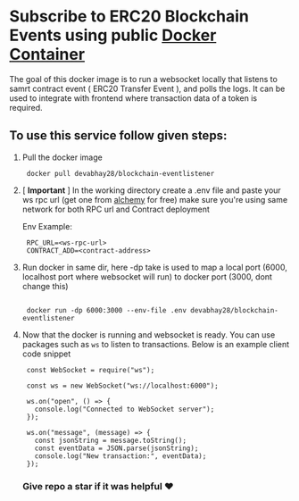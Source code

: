 # Subscribe to ERC20 Blockchain Events using public <a href="https://hub.docker.com/r/devabhay28/blockchain-eventlistener" target="_blank">Docker Container</a>

The goal of this docker image is to run a websocket locally that listens to samrt contract event ( ERC20 Transfer Event ), and polls the logs. It can be used to integrate with frontend where transaction data of a token is required. 

## To use this service follow given steps:

1. Pull the docker image

    ```
     docker pull devabhay28/blockchain-eventlistener
    
    ```

2. [ **Important** ] In the working directory create a .env file and paste your ws rpc url (get one from <a href="https://alchemy.com" target="_blank">alchemy</a> for free) make sure you're using same network for both RPC url and Contract deployment

    Env Example: <br />
    
   ```
    RPC_URL=<ws-rpc-url>
    CONTRACT_ADD=<contract-address>
    ```

3. Run docker in same dir, here -dp take is used to map a local port (6000, localhost port where websocket will run) to docker port (3000, dont change this) 

   ```

    docker run -dp 6000:3000 --env-file .env devabhay28/blockchain-eventlistener

   ```

4. Now that the docker is running and websocket is ready. You can use packages such as `ws` to listen to transactions. Below is an example client code snippet

   ```
    const WebSocket = require("ws");
    
    const ws = new WebSocket("ws://localhost:6000");
    
    ws.on("open", () => {
      console.log("Connected to WebSocket server");
    });
    
    ws.on("message", (message) => {
      const jsonString = message.toString();
      const eventData = JSON.parse(jsonString);
      console.log("New transaction:", eventData);
    });
   
   ```


   ### Give repo a star if it was helpful ♥︎

